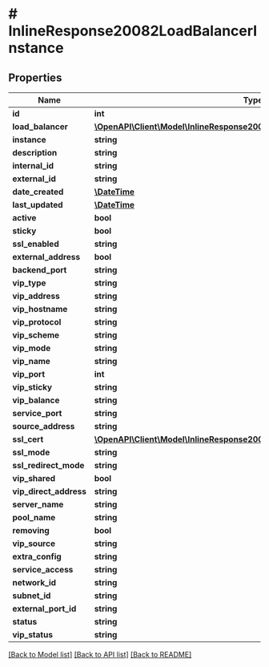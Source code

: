 # # InlineResponse20082LoadBalancerInstance

## Properties

Name | Type | Description | Notes
------------ | ------------- | ------------- | -------------
**id** | **int** |  | [optional]
**load_balancer** | [**\OpenAPI\Client\Model\InlineResponse20079LoadBalancerMonitorLoadBalancer**](InlineResponse20079LoadBalancerMonitorLoadBalancer.md) |  | [optional]
**instance** | **string** |  | [optional]
**description** | **string** |  | [optional]
**internal_id** | **string** |  | [optional]
**external_id** | **string** |  | [optional]
**date_created** | [**\DateTime**](\DateTime.md) |  | [optional]
**last_updated** | [**\DateTime**](\DateTime.md) |  | [optional]
**active** | **bool** |  | [optional]
**sticky** | **bool** |  | [optional]
**ssl_enabled** | **string** |  | [optional]
**external_address** | **bool** |  | [optional]
**backend_port** | **string** |  | [optional]
**vip_type** | **string** |  | [optional]
**vip_address** | **string** |  | [optional]
**vip_hostname** | **string** |  | [optional]
**vip_protocol** | **string** |  | [optional]
**vip_scheme** | **string** |  | [optional]
**vip_mode** | **string** |  | [optional]
**vip_name** | **string** |  | [optional]
**vip_port** | **int** |  | [optional]
**vip_sticky** | **string** |  | [optional]
**vip_balance** | **string** |  | [optional]
**service_port** | **string** |  | [optional]
**source_address** | **string** |  | [optional]
**ssl_cert** | [**\OpenAPI\Client\Model\InlineResponse20082LoadBalancerInstanceSslCert**](InlineResponse20082LoadBalancerInstanceSslCert.md) |  | [optional]
**ssl_mode** | **string** |  | [optional]
**ssl_redirect_mode** | **string** |  | [optional]
**vip_shared** | **bool** |  | [optional]
**vip_direct_address** | **string** |  | [optional]
**server_name** | **string** |  | [optional]
**pool_name** | **string** |  | [optional]
**removing** | **bool** |  | [optional]
**vip_source** | **string** |  | [optional]
**extra_config** | **string** |  | [optional]
**service_access** | **string** |  | [optional]
**network_id** | **string** |  | [optional]
**subnet_id** | **string** |  | [optional]
**external_port_id** | **string** |  | [optional]
**status** | **string** |  | [optional]
**vip_status** | **string** |  | [optional]

[[Back to Model list]](../../README.md#models) [[Back to API list]](../../README.md#endpoints) [[Back to README]](../../README.md)
